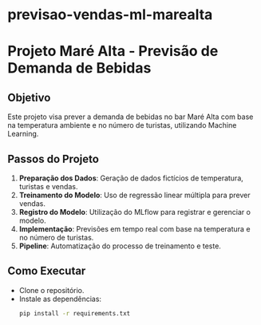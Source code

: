 # previsao-vendas-ml-marealta
# Projeto Maré Alta - Previsão de Demanda de Bebidas

## Objetivo
Este projeto visa prever a demanda de bebidas no bar Maré Alta com base na temperatura ambiente e no número de turistas, utilizando Machine Learning.

## Passos do Projeto
1. **Preparação dos Dados**: Geração de dados fictícios de temperatura, turistas e vendas.
2. **Treinamento do Modelo**: Uso de regressão linear múltipla para prever vendas.
3. **Registro do Modelo**: Utilização do MLflow para registrar e gerenciar o modelo.
4. **Implementação**: Previsões em tempo real com base na temperatura e no número de turistas.
5. **Pipeline**: Automatização do processo de treinamento e teste.

## Como Executar
- Clone o repositório.
- Instale as dependências:
  ```bash
  pip install -r requirements.txt

